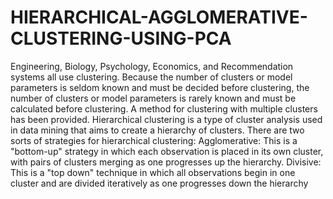 # HIERARCHICAL-AGGLOMERATIVE-CLUSTERING-USING-PCA
Engineering, Biology, Psychology, Economics, and  Recommendation systems all use clustering. Because the number of  clusters or model parameters is seldom known and must be decided  before clustering, the number of clusters or model parameters is rarely  known and must be calculated before clustering. A method for  clustering with multiple clusters has been provided. Hierarchical  clustering is a type of cluster analysis used in data mining that aims to  create a hierarchy of clusters. There are two sorts of strategies for  hierarchical clustering: Agglomerative: This is a "bottom-up" strategy  in which each observation is placed in its own cluster, with pairs of  clusters merging as one progresses up the hierarchy. Divisive: This is  a "top down" technique in which all observations begin in one cluster  and are divided iteratively as one progresses down the hierarchy
